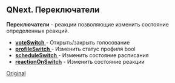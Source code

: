 ## QNext. Переключатели

**Переключатели** - реакции позволяющие изменить состояние определенных реакций.


 * [**voteSwitch** ](/docs-test/_export/reactions/voteopen)- Открыть/закрыть голосование
 * [**profileSwitch** ](/docs-test/_export/reactions/profileswitch)- Изменить статус профиля bool
 * [**scheduleSwitch**  ](/docs-test/_export/reactions/scheduleon)- Изменить состояние расписания
 * [**reactionOnSwitch**](/docs-test/_export/reactions/reactionswitch) - Изменить состояние реакции


  
[Original](https://telegra.ph/QNext-admin-switch-about-01-31)